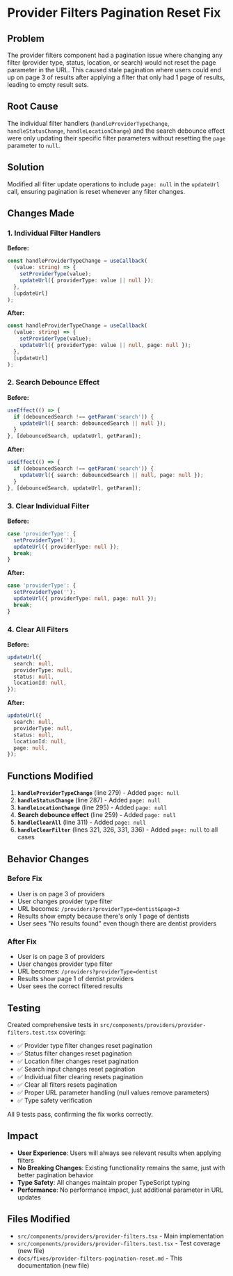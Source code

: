 # Provider Filters Pagination Reset Fix

## Problem

The provider filters component had a pagination issue where changing any filter (provider type, status, location, or search) would not reset the page parameter in the URL. This caused stale pagination where users could end up on page 3 of results after applying a filter that only had 1 page of results, leading to empty result sets.

## Root Cause

The individual filter handlers (`handleProviderTypeChange`, `handleStatusChange`, `handleLocationChange`) and the search debounce effect were only updating their specific filter parameters without resetting the `page` parameter to `null`.

## Solution

Modified all filter update operations to include `page: null` in the `updateUrl` call, ensuring pagination is reset whenever any filter changes.

## Changes Made

### 1. Individual Filter Handlers

**Before:**
```typescript
const handleProviderTypeChange = useCallback(
  (value: string) => {
    setProviderType(value);
    updateUrl({ providerType: value || null });
  },
  [updateUrl]
);
```

**After:**
```typescript
const handleProviderTypeChange = useCallback(
  (value: string) => {
    setProviderType(value);
    updateUrl({ providerType: value || null, page: null });
  },
  [updateUrl]
);
```

### 2. Search Debounce Effect

**Before:**
```typescript
useEffect(() => {
  if (debouncedSearch !== getParam('search')) {
    updateUrl({ search: debouncedSearch || null });
  }
}, [debouncedSearch, updateUrl, getParam]);
```

**After:**
```typescript
useEffect(() => {
  if (debouncedSearch !== getParam('search')) {
    updateUrl({ search: debouncedSearch || null, page: null });
  }
}, [debouncedSearch, updateUrl, getParam]);
```

### 3. Clear Individual Filter

**Before:**
```typescript
case 'providerType': {
  setProviderType('');
  updateUrl({ providerType: null });
  break;
}
```

**After:**
```typescript
case 'providerType': {
  setProviderType('');
  updateUrl({ providerType: null, page: null });
  break;
}
```

### 4. Clear All Filters

**Before:**
```typescript
updateUrl({
  search: null,
  providerType: null,
  status: null,
  locationId: null,
});
```

**After:**
```typescript
updateUrl({
  search: null,
  providerType: null,
  status: null,
  locationId: null,
  page: null,
});
```

## Functions Modified

1. **`handleProviderTypeChange`** (line 279) - Added `page: null`
2. **`handleStatusChange`** (line 287) - Added `page: null`
3. **`handleLocationChange`** (line 295) - Added `page: null`
4. **Search debounce effect** (line 259) - Added `page: null`
5. **`handleClearAll`** (line 311) - Added `page: null`
6. **`handleClearFilter`** (lines 321, 326, 331, 336) - Added `page: null` to all cases

## Behavior Changes

### Before Fix
- User is on page 3 of providers
- User changes provider type filter
- URL becomes: `/providers?providerType=dentist&page=3`
- Results show empty because there's only 1 page of dentists
- User sees "No results found" even though there are dentist providers

### After Fix
- User is on page 3 of providers
- User changes provider type filter
- URL becomes: `/providers?providerType=dentist`
- Results show page 1 of dentist providers
- User sees the correct filtered results

## Testing

Created comprehensive tests in `src/components/providers/provider-filters.test.tsx` covering:

- ✅ Provider type filter changes reset pagination
- ✅ Status filter changes reset pagination
- ✅ Location filter changes reset pagination
- ✅ Search input changes reset pagination
- ✅ Individual filter clearing resets pagination
- ✅ Clear all filters resets pagination
- ✅ Proper URL parameter handling (null values remove parameters)
- ✅ Type safety verification

All 9 tests pass, confirming the fix works correctly.

## Impact

- **User Experience**: Users will always see relevant results when applying filters
- **No Breaking Changes**: Existing functionality remains the same, just with better pagination behavior
- **Type Safety**: All changes maintain proper TypeScript typing
- **Performance**: No performance impact, just additional parameter in URL updates

## Files Modified

- `src/components/providers/provider-filters.tsx` - Main implementation
- `src/components/providers/provider-filters.test.tsx` - Test coverage (new file)
- `docs/fixes/provider-filters-pagination-reset.md` - This documentation (new file)
